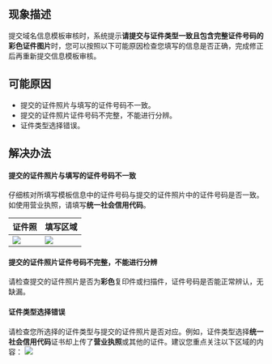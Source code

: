 
## 现象描述
提交域名信息模板审核时，系统提示**请提交与证件类型一致且包含完整证件号码的彩色证件图片**时，您可以按照以下可能原因检查您填写的信息是否正确，完成修正后再重新提交信息模板审核。

## 可能原因
- 提交的证件照片与填写的证件号码不一致。
- 提交的证件照片证件号码不完整，不能进行分辨。
- 证件类型选择错误。



## 解决办法
#### 提交的证件照片与填写的证件号码不一致
仔细核对所填写模板信息中的证件号码与提交的证件照片中的证件号码是否一致。
如使用营业执照，请填写**统一社会信用代码**。

| 证件照| 填写区域 |
|---------|---------|
| ![](https://qcloudimg.tencent-cloud.cn/raw/2ac286613208702736429676173b82df.jpg) | ![](https://qcloudimg.tencent-cloud.cn/raw/5291f0dc623d97217c45f270f7a6bb33.png) |

#### 提交的证件照片证件号码不完整，不能进行分辨
请检查提交的证件照片是否为**彩色**复印件或扫描件，证件号码是否能正常辨认，无缺漏。



#### 证件类型选择错误
请检查您所选择的证件类型与提交的证件照片是否对应。例如，证件类型选择**统一社会信用代码**证书却上传了**营业执照**或其他的证件。建议您重点关注以下区域的内容：
![](https://qcloudimg.tencent-cloud.cn/raw/16e18d719d3c3c1002d82cc7f03ef624.png)



